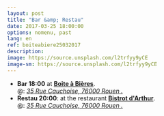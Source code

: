 ```yaml
---
layout: post
title: "Bar &amp; Restau"
date: 2017-03-25 18:00:00
options: nomenu, past
lang: en
ref: boiteabiere25032017
description: 
image: https://source.unsplash.com/l2trfyy9yCE
image-sm: https://source.unsplash.com/l2trfyy9yCE
---
```

<ul>
<li> <h4 style="display: inline;">Bar  18:00</h4>
at <a href="https://www.laboiteabieres.fr/"> <b>Boite à Bières</b></a>.
  <br>
  @: <a href="https://goo.gl/maps/fyR4wxD7Ykp"><i>35 Rue Cauchoise, 76000 Rouen
.</i></a></li>
<li>
<h4 style="display: inline;">Restau 20:00</h4>: at the restaurant <a href="http://www.lebistrotdarthur.fr/v2/"> <b>Bistrot d'Arthur</b></a>.
  <br>
  @: <a href="https://goo.gl/maps/JNJGSsStTZk"><i>35 Rue Cauchoise, 76000 Rouen
.</i></a>
</li>
</ul>
